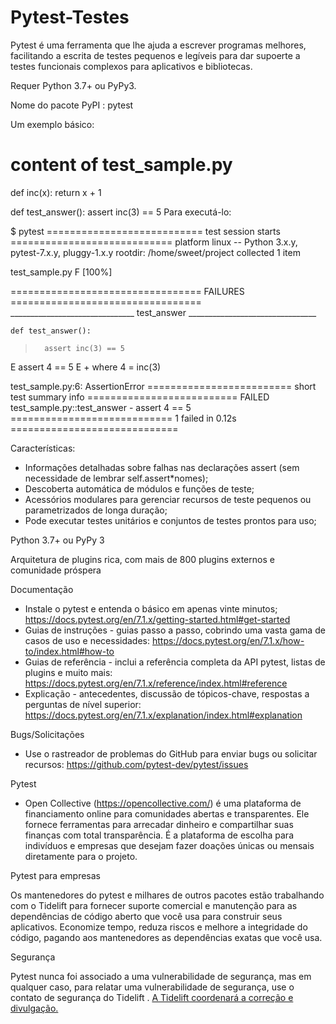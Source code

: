# Pytest-Testes

Pytest é uma ferramenta que lhe ajuda a escrever programas melhores, facilitando a escrita de testes pequenos e legíveis para dar supoerte a testes funcionais complexos para aplicativos e bibliotecas.

Requer Python 3.7+ ou PyPy3.

Nome do pacote PyPI : pytest

Um exemplo básico: 

# content of test_sample.py
def inc(x):
    return x + 1

def test_answer():
    assert inc(3) == 5
Para executá-lo:

$ pytest
=========================== test session starts ============================
platform linux -- Python 3.x.y, pytest-7.x.y, pluggy-1.x.y
rootdir: /home/sweet/project
collected 1 item

test_sample.py F                                                     [100%]

================================= FAILURES =================================
_______________________________ test_answer ________________________________

    def test_answer():
>       assert inc(3) == 5
E       assert 4 == 5
E        +  where 4 = inc(3)

test_sample.py:6: AssertionError
========================= short test summary info ==========================
FAILED test_sample.py::test_answer - assert 4 == 5
============================ 1 failed in 0.12s =============================


Características:

- Informações detalhadas sobre falhas nas declarações assert (sem necessidade de lembrar self.assert*nomes);
- Descoberta automática de módulos e funções de teste;
- Acessórios modulares para gerenciar recursos de teste pequenos ou parametrizados de longa duração;
- Pode executar testes unitários e conjuntos de testes prontos para uso;

Python 3.7+ ou PyPy 3

Arquitetura de plugins rica, com mais de 800 plugins externos e comunidade próspera

Documentação 

- Instale o pytest e entenda o básico em apenas vinte minutos; https://docs.pytest.org/en/7.1.x/getting-started.html#get-started
- Guias de instruções - guias passo a passo, cobrindo uma vasta gama de casos de uso e necessidades: https://docs.pytest.org/en/7.1.x/how-to/index.html#how-to
- Guias de referência - inclui a referência completa da API pytest, listas de plugins e muito mais: https://docs.pytest.org/en/7.1.x/reference/index.html#reference
- Explicação - antecedentes, discussão de tópicos-chave, respostas a perguntas de nível superior: https://docs.pytest.org/en/7.1.x/explanation/index.html#explanation

Bugs/Solicitações 

- Use o rastreador de problemas do GitHub para enviar bugs ou solicitar recursos: https://github.com/pytest-dev/pytest/issues

Pytest

- Open Collective (https://opencollective.com/) é uma plataforma de financiamento online para comunidades abertas e transparentes. Ele fornece ferramentas para arrecadar dinheiro e compartilhar suas finanças com total transparência. É a plataforma de escolha para indivíduos e empresas que desejam fazer doações únicas ou mensais diretamente para o projeto.


Pytest para empresas 

Os mantenedores do pytest e milhares de outros pacotes estão trabalhando com o Tidelift para fornecer suporte comercial e manutenção para as dependências de código aberto que você usa para construir seus aplicativos. Economize tempo, reduza riscos e melhore a integridade do código, pagando aos mantenedores as dependências exatas que você usa.

Segurança

Pytest nunca foi associado a uma vulnerabilidade de segurança, mas em qualquer caso, para relatar uma vulnerabilidade de segurança, use o contato de segurança do Tidelift . [A Tidelift coordenará a correção e divulgação.](https://tidelift.com/docs/security)
